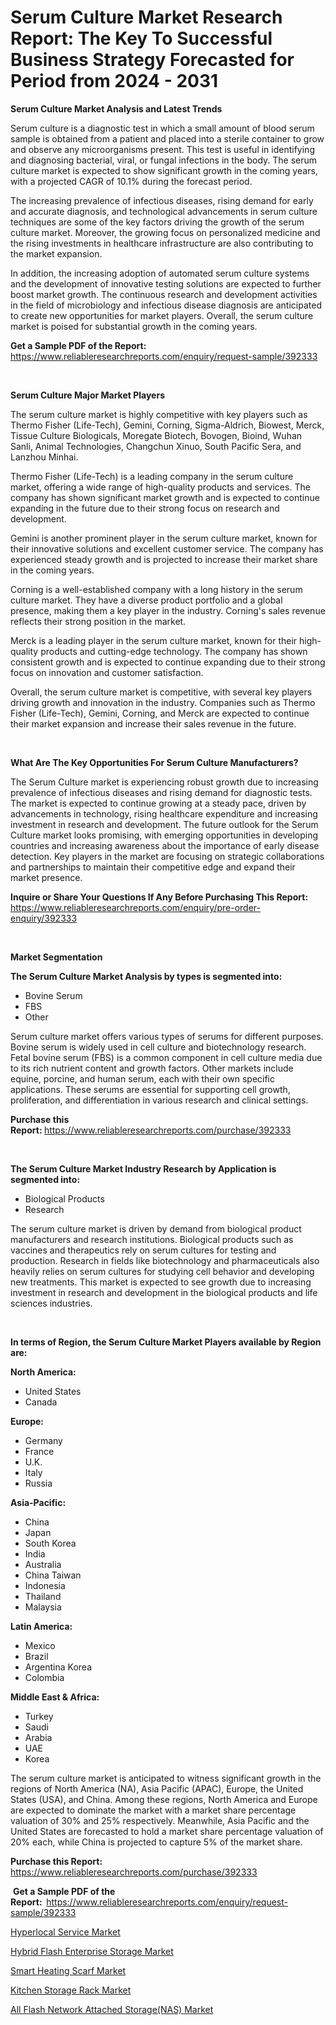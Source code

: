 <p><h1>Serum Culture Market Research Report: The Key To Successful Business Strategy Forecasted for Period from 2024 - 2031</h1></p><p><strong>Serum Culture Market Analysis and Latest Trends</strong></p>
<p><p>Serum culture is a diagnostic test in which a small amount of blood serum sample is obtained from a patient and placed into a sterile container to grow and observe any microorganisms present. This test is useful in identifying and diagnosing bacterial, viral, or fungal infections in the body. The serum culture market is expected to show significant growth in the coming years, with a projected CAGR of 10.1% during the forecast period.</p><p>The increasing prevalence of infectious diseases, rising demand for early and accurate diagnosis, and technological advancements in serum culture techniques are some of the key factors driving the growth of the serum culture market. Moreover, the growing focus on personalized medicine and the rising investments in healthcare infrastructure are also contributing to the market expansion.</p><p>In addition, the increasing adoption of automated serum culture systems and the development of innovative testing solutions are expected to further boost market growth. The continuous research and development activities in the field of microbiology and infectious disease diagnosis are anticipated to create new opportunities for market players. Overall, the serum culture market is poised for substantial growth in the coming years.</p></p>
<p><strong>Get a Sample PDF of the Report:&nbsp;</strong> <a href="https://www.reliableresearchreports.com/enquiry/request-sample/392333">https://www.reliableresearchreports.com/enquiry/request-sample/392333</a></p>
<p>&nbsp;</p>
<p><strong>Serum Culture Major Market Players</strong></p>
<p><p>The serum culture market is highly competitive with key players such as Thermo Fisher (Life-Tech), Gemini, Corning, Sigma-Aldrich, Biowest, Merck, Tissue Culture Biologicals, Moregate Biotech, Bovogen, Bioind, Wuhan Sanli, Animal Technologies, Changchun Xinuo, South Pacific Sera, and Lanzhou Minhai.</p><p>Thermo Fisher (Life-Tech) is a leading company in the serum culture market, offering a wide range of high-quality products and services. The company has shown significant market growth and is expected to continue expanding in the future due to their strong focus on research and development.</p><p>Gemini is another prominent player in the serum culture market, known for their innovative solutions and excellent customer service. The company has experienced steady growth and is projected to increase their market share in the coming years.</p><p>Corning is a well-established company with a long history in the serum culture market. They have a diverse product portfolio and a global presence, making them a key player in the industry. Corning's sales revenue reflects their strong position in the market.</p><p>Merck is a leading player in the serum culture market, known for their high-quality products and cutting-edge technology. The company has shown consistent growth and is expected to continue expanding due to their strong focus on innovation and customer satisfaction.</p><p>Overall, the serum culture market is competitive, with several key players driving growth and innovation in the industry. Companies such as Thermo Fisher (Life-Tech), Gemini, Corning, and Merck are expected to continue their market expansion and increase their sales revenue in the future.</p></p>
<p>&nbsp;</p>
<p><strong>What Are The Key Opportunities For Serum Culture Manufacturers?</strong></p>
<p><p>The Serum Culture market is experiencing robust growth due to increasing prevalence of infectious diseases and rising demand for diagnostic tests. The market is expected to continue growing at a steady pace, driven by advancements in technology, rising healthcare expenditure and increasing investment in research and development. The future outlook for the Serum Culture market looks promising, with emerging opportunities in developing countries and increasing awareness about the importance of early disease detection. Key players in the market are focusing on strategic collaborations and partnerships to maintain their competitive edge and expand their market presence.</p></p>
<p><strong>Inquire or Share Your Questions If Any Before Purchasing This Report:</strong> <a href="https://www.reliableresearchreports.com/enquiry/pre-order-enquiry/392333">https://www.reliableresearchreports.com/enquiry/pre-order-enquiry/392333</a></p>
<p>&nbsp;</p>
<p><strong>Market Segmentation</strong></p>
<p><strong>The Serum Culture Market Analysis by types is segmented into:</strong></p>
<p><ul><li>Bovine Serum</li><li>FBS</li><li>Other</li></ul></p>
<p><p>Serum culture market offers various types of serums for different purposes. Bovine serum is widely used in cell culture and biotechnology research. Fetal bovine serum (FBS) is a common component in cell culture media due to its rich nutrient content and growth factors. Other markets include equine, porcine, and human serum, each with their own specific applications. These serums are essential for supporting cell growth, proliferation, and differentiation in various research and clinical settings.</p></p>
<p><strong>Purchase this Report:&nbsp;</strong><a href="https://www.reliableresearchreports.com/purchase/392333">https://www.reliableresearchreports.com/purchase/392333</a></p>
<p>&nbsp;</p>
<p><strong>The Serum Culture Market Industry Research by Application is segmented into:</strong></p>
<p><ul><li>Biological Products</li><li>Research</li></ul></p>
<p><p>The serum culture market is driven by demand from biological product manufacturers and research institutions. Biological products such as vaccines and therapeutics rely on serum cultures for testing and production. Research in fields like biotechnology and pharmaceuticals also heavily relies on serum cultures for studying cell behavior and developing new treatments. This market is expected to see growth due to increasing investment in research and development in the biological products and life sciences industries.</p></p>
<p>&nbsp;</p>
<p><strong>In terms of Region, the Serum Culture Market Players available by Region are:</strong></p>
<p>
    <p> <strong> North America: </strong>
        <ul>
            <li>United States</li>
            <li>Canada</li>
        </ul>
        </p> 
    <p> <strong> Europe: </strong>
        <ul>
            <li>Germany</li>
            <li>France</li>
            <li>U.K.</li>
            <li>Italy</li>
            <li>Russia</li>
        </ul>
        </p> 
    <p> <strong> Asia-Pacific: </strong>
        <ul>
            <li>China</li>
            <li>Japan</li>
            <li>South Korea</li>
            <li>India</li>
            <li>Australia</li>
            <li>China Taiwan</li>
            <li>Indonesia</li>
            <li>Thailand</li>
            <li>Malaysia</li>
        </ul>
        </p> 
    <p> <strong> Latin America: </strong>
        <ul>
            <li>Mexico</li>
            <li>Brazil</li>
            <li>Argentina Korea</li>
            <li>Colombia</li>
        </ul>
        </p> 
    <p> <strong> Middle East & Africa: </strong>
        <ul>
            <li>Turkey</li>
            <li>Saudi</li>
            <li>Arabia</li>
            <li>UAE</li>
            <li>Korea</li>
        </ul>
    </p>
    </p>
<p><p>The serum culture market is anticipated to witness significant growth in the regions of North America (NA), Asia Pacific (APAC), Europe, the United States (USA), and China. Among these regions, North America and Europe are expected to dominate the market with a market share percentage valuation of 30% and 25% respectively. Meanwhile, Asia Pacific and the United States are forecasted to hold a market share percentage valuation of 20% each, while China is projected to capture 5% of the market share.</p></p>
<p><strong>Purchase this Report: </strong><a href="https://www.reliableresearchreports.com/purchase/392333">https://www.reliableresearchreports.com/purchase/392333</a></p>
<p>&nbsp;<strong>Get a Sample PDF of the Report:&nbsp;&nbsp;</strong><a href="https://www.reliableresearchreports.com/enquiry/request-sample/392333">https://www.reliableresearchreports.com/enquiry/request-sample/392333</a></p>
<p><strong></strong></p>
<p><p><a href="https://sore-arch-6db.notion.site/Decoding-the-Hyperlocal-Service-Market-A-Deep-Dive-into-the-Latest-Market-Trends-Market-Segmentati-f536a954521b4305b8b1b94eb94a983b">Hyperlocal Service Market</a></p><p><a href="https://funky-papaya-cf4.notion.site/Hybrid-Flash-Enterprise-Storage-Market-Research-Report-Reveals-The-Latest-Trends-And-Opportunities-o-37451efa2adb407daeb0bd945b3c41b3">Hybrid Flash Enterprise Storage Market</a></p><p><a href="https://view.publitas.com/reportprime-1/smart-heating-scarf-market-with-the-goal-of-estimating-the-market-size-and-future-growth-potential-of-various-market-segments-based-on-component-applications-end-user-and-region/">Smart Heating Scarf Market</a></p><p><a href="https://view.publitas.com/reportprime-1/kitchen-storage-rack-market-size-and-examines-its-market-scope-with-a-primary-focus-on-growth-opportunities-and-forecasted-trends-spanning-from-2024-to-2031/">Kitchen Storage Rack Market</a></p><p><a href="https://confirmed-shield-e13.notion.site/All-Flash-Network-Attached-Storage-NAS-Market-Size-and-Growth-Market-Segmentation-Regional-and-Co-f6064cd53e194a6e87e96e1841bf72c3">All Flash Network Attached Storage(NAS) Market</a></p></p>
